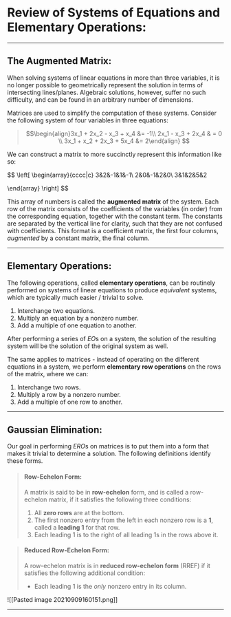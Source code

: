 # Review of Systems of Equations and Elementary Operations:

***
## The Augmented Matrix:
 
 When solving systems of linear equations in more than three variables, it is no longer possible to geometrically represent the solution in terms of intersecting lines/planes. Algebraic solutions, however, suffer no such difficulty, and can be found in an arbitrary number of dimensions. 
 
 Matrices are used to simplify the computation of these systems. Consider the following system of four variables in three equations:
 
> $$\begin{align}3x_1 + 2x_2 - x_3 + x_4 &= -1\\ 2x_1 - x_3 + 2x_4 & = 0 \\ 3x_1 + x_2 + 2x_3 + 5x_4 &= 2\end{align} $$

We can construct a matrix to more succinctly represent this information like so:


$$ \left[
\begin{array}{cccc|c}
  3&2&-1&1&-1\\
  2&0&-1&2&0\\
  3&1&2&5&2
  
\end{array}
\right] $$

This array of numbers is called the **augmented matrix** of the system. Each row of the matrix consists of the coefficients of the variables (in order) from the corresponding equation, together with the constant term. The constants are separated by the vertical line for clarity, such that they are not confused with coefficients. This format is a coefficient matrix, the first four columns, *augmented* by a constant matrix, the final column. 

***

## Elementary Operations:

The following operations, called **elementary operations**, can be routinely performed on systems of linear equations to produce *equivalent* systems, which are typically much easier / trivial to solve. 

1. Interchange two equations.
2. Multiply an equation by a nonzero number. 
3. Add a multiple of one equation to another. 


After performing a series of *EO*s on a system, the solution of the resulting system will be the solution of the original system as well. 

The same applies to matrices - instead of operating on the different equations in a system, we perform **elementary row operations** on the rows of the matrix, where we can:


1. Interchange two rows.
2. Multiply a row by a nonzero number. 
3. Add a multiple of one row to another.

***

## Gaussian Elimination: 

Our goal in performing *ERO*s on matrices is to put them into a form that makes it trivial to determine a solution. The following definitions identify these forms.


> #### **Row-Echelon Form**: 
>A matrix is said to be in **row-echelon** form, and is called a row-echelon matrix, if it satisfies the following three conditions:
>1. All **zero rows** are at the bottom.
>2. The first nonzero entry from the left in each nonzero row is a **1**, called a **leading 1** for that row.
>3. Each leading 1 is to the right of all leading 1s in the rows above it. 


> #### **Reduced Row-Echelon Form**:
> A row-echelon matrix is in **reduced row-echelon form** (RREF) if it satisfies the following additional condition:
> - Each leading 1 is the *only* nonzero entry in its column. 
 

 ![[Pasted image 20210909160151.png]]

***